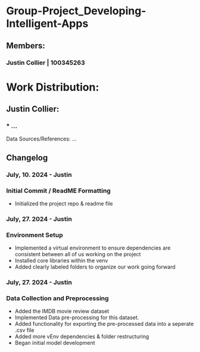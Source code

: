 # Group-Project_Developing-Intelligent-Apps
## Members:
### Justin Collier | 100345263

# Work Distribution:
## Justin Collier:
### * ...

Data Sources/References: ... 
 
## Changelog
### July, 10. 2024 - Justin
### Initial Commit / ReadME Formatting
+ Initialized the project repo & readme file

### July, 27. 2024 - Justin
### Environment Setup
+ Implemented a virtual environment to ensure dependencies are consistent between all of us working on the project
+ Installed core libraries within the venv
+ Added clearly labeled folders to organize our work going forward

### July, 27. 2024 - Justin
### Data Collection and Preprocessing
+ Added the IMDB movie review dataset
+ Implemented Data pre-processing for this dataset.
+ Added functionality for exporting the pre-processed data into a seperate .csv file
+ Added more vEnv dependencies & folder restructuring
+ Began initial model development



